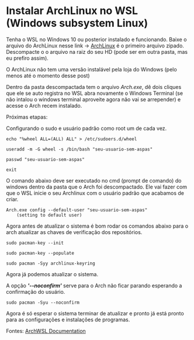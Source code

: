 # Instalar ArchLinux no WSL (Windows subsystem Linux)

Tenha o WSL no Windows 10 ou posterior instalado e funcionando. Baixe o arquivo do ArchLinux nesse link -> [ArchLinux](https://github.com/yuk7/ArchWSL/releases/tag/22.3.18.0) é o primeiro arquivo zipado. Descompacte o o arquivo na raiz do seu HD (pode ser em outra pasta, mas eu prefiro assim).

O ArchLinux não tem uma versão instalável pela loja do Windows (pelo menos até o momento desse post)

Dentro da pasta descompactada tem o arquivo _Arch.exe_, dê dois cliques que ele se auto registra no WSL abra novamente o Windows Terminal (se não intalou o windows terminal aproveite agora não vai se arrepender) e acesse o Arch recem instalado.

Próximas etapas:

Configurando o sudo e usuário padrão como root um de cada vez.

```
echo "%wheel ALL=(ALL) ALL" > /etc/sudoers.d/wheel

useradd -m -G wheel -s /bin/bash "seu-usuario-sem-aspas"

passwd "seu-usuario-sem-aspas"

exit
```

O comando abaixo deve ser executado no cmd (prompt de comando) do windows dentro da pasta que o Arch foi descompactado. Ele vai fazer com que o WSL inicie o seu Archlinux com o usuário padrão que acabamos de criar.

```
Arch.exe config --default-user "seu-usuario-sem-aspas"
    (setting to default user)
```

Agora antes de atualizar o sistema é bom rodar os comandos abaixo para o arch atualizar as chaves de verificação dos repositórios.

```
sudo pacman-key --init

sudo pacman-key --populate

sudo pacman -Syy archlinux-keyring
```

Agora já podemos atualizar o sistema.

A opção _**'--noconfirm'**_ serve para o Arch não ficar parando esperando a confirmação do usuário.

```
sudo pacman -Syu --noconfirm
```

Agora é só esperar o sistema terminar de atualizar e pronto já está pronto para as configurações e instalações de programas.

Fontes: [ArchWSL Documentation](https://wsldl-pg.github.io/ArchW-docs/How-to-Setup/)

